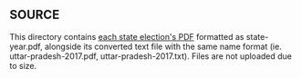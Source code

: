 ## SOURCE
This directory contains [each state election's PDF](https://eci.gov.in/statistical-report/statistical-reports/) formatted as state-year.pdf, alongside its converted text file with the same name format (ie. uttar-pradesh-2017.pdf, uttar-pradesh-2017.txt). Files are not uploaded due to size. 